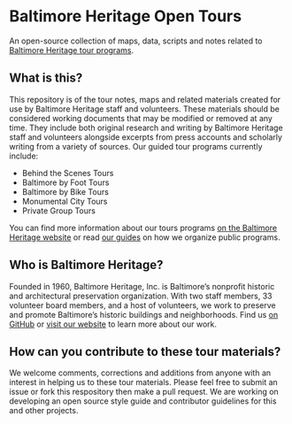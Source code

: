 # Baltimore Heritage Open Tours

An open-source collection of maps, data, scripts and notes related to [Baltimore Heritage tour programs](http://baltimoreheritage.org/tours).

## What is this?

This repository is of the tour notes, maps and related materials created for use by Baltimore Heritage staff and volunteers. These materials should be considered working documents that may be modified or removed at any time. They include both original research and writing by Baltimore Heritage staff and volunteers alongside excerpts from press accounts and scholarly writing from a variety of sources. Our guided tour programs currently include:

- Behind the Scenes Tours
- Baltimore by Foot Tours
- Baltimore by Bike Tours
- Monumental City Tours
- Private Group Tours

You can find more information about our tours programs [on the Baltimore Heritage website](http://baltimoreheritage.org/tours) or read [our guides](https://github.com/baltimoreheritage/guides) on how we organize public programs.

## Who is Baltimore Heritage?

Founded in 1960, Baltimore Heritage, Inc. is Baltimore’s nonprofit historic and architectural preservation organization. With two staff members, 33 volunteer board members, and a host of volunteers, we work to preserve and promote Baltimore’s historic buildings and neighborhoods. Find us [on GitHub](https://github.com/baltimoreheritage) or [visit our website](http://baltimoreheritage.org/) to learn more about our work.

## How can you contribute to these tour materials?

We welcome comments, corrections and additions from anyone with an interest in helping us to these tour materials. Please feel free to submit an issue or fork this respository then make a pull request. We are working on developing an open source style guide and contributor guidelines for this and other projects.
